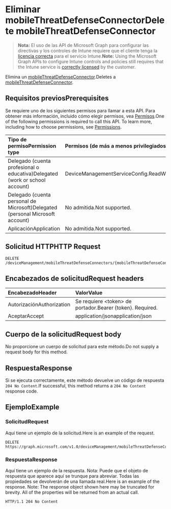 # <a name="delete-mobilethreatdefenseconnector"></a><span data-ttu-id="7b915-101">Eliminar mobileThreatDefenseConnector</span><span class="sxs-lookup"><span data-stu-id="7b915-101">Delete mobileThreatDefenseConnector</span></span>

> <span data-ttu-id="7b915-102">**Nota:** El uso de las API de Microsoft Graph para configurar las directivas y los controles de Intune requiere que el cliente tenga la [licencia correcta](https://go.microsoft.com/fwlink/?linkid=839381) para el servicio Intune.</span><span class="sxs-lookup"><span data-stu-id="7b915-102">**Note:** Using the Microsoft Graph APIs to configure Intune controls and policies still requires that the Intune service is [correctly licensed](https://go.microsoft.com/fwlink/?linkid=839381) by the customer.</span></span>

<span data-ttu-id="7b915-103">Elimina un [mobileThreatDefenseConnector](../resources/intune_onboarding_mobilethreatdefenseconnector.md).</span><span class="sxs-lookup"><span data-stu-id="7b915-103">Deletes a [mobileThreatDefenseConnector](../resources/intune_onboarding_mobilethreatdefenseconnector.md).</span></span>
## <a name="prerequisites"></a><span data-ttu-id="7b915-104">Requisitos previos</span><span class="sxs-lookup"><span data-stu-id="7b915-104">Prerequisites</span></span>
<span data-ttu-id="7b915-p101">Se requiere uno de los siguientes permisos para llamar a esta API. Para obtener más información, incluido cómo elegir permisos, vea [Permisos](../../../concepts/permissions_reference.md).</span><span class="sxs-lookup"><span data-stu-id="7b915-p101">One of the following permissions is required to call this API. To learn more, including how to choose permissions, see [Permissions](../../../concepts/permissions_reference.md).</span></span>

|<span data-ttu-id="7b915-107">Tipo de permiso</span><span class="sxs-lookup"><span data-stu-id="7b915-107">Permission type</span></span>|<span data-ttu-id="7b915-108">Permisos (de más a menos privilegiados)</span><span class="sxs-lookup"><span data-stu-id="7b915-108">Permissions (from least to most privileged)</span></span>|
|:---|:---|
|<span data-ttu-id="7b915-109">Delegado (cuenta profesional o educativa)</span><span class="sxs-lookup"><span data-stu-id="7b915-109">Delegated (work or school account)</span></span>|<span data-ttu-id="7b915-110">DeviceManagementServiceConfig.ReadWrite.All</span><span class="sxs-lookup"><span data-stu-id="7b915-110">DeviceManagementServiceConfig.ReadWrite.All</span></span>|
|<span data-ttu-id="7b915-111">Delegado (cuenta personal de Microsoft)</span><span class="sxs-lookup"><span data-stu-id="7b915-111">Delegated (personal Microsoft account)</span></span>|<span data-ttu-id="7b915-112">No admitida.</span><span class="sxs-lookup"><span data-stu-id="7b915-112">Not supported.</span></span>|
|<span data-ttu-id="7b915-113">Aplicación</span><span class="sxs-lookup"><span data-stu-id="7b915-113">Application</span></span>|<span data-ttu-id="7b915-114">No admitida.</span><span class="sxs-lookup"><span data-stu-id="7b915-114">Not supported.</span></span>|

## <a name="http-request"></a><span data-ttu-id="7b915-115">Solicitud HTTP</span><span class="sxs-lookup"><span data-stu-id="7b915-115">HTTP Request</span></span>
<!-- {
  "blockType": "ignored"
}
-->
``` http
DELETE /deviceManagement/mobileThreatDefenseConnectors/{mobileThreatDefenseConnectorId}
```

## <a name="request-headers"></a><span data-ttu-id="7b915-116">Encabezados de solicitud</span><span class="sxs-lookup"><span data-stu-id="7b915-116">Request headers</span></span>
|<span data-ttu-id="7b915-117">Encabezado</span><span class="sxs-lookup"><span data-stu-id="7b915-117">Header</span></span>|<span data-ttu-id="7b915-118">Valor</span><span class="sxs-lookup"><span data-stu-id="7b915-118">Value</span></span>|
|:---|:---|
|<span data-ttu-id="7b915-119">Autorización</span><span class="sxs-lookup"><span data-stu-id="7b915-119">Authorization</span></span>|<span data-ttu-id="7b915-120">Se requiere &lt;token&gt; de portador.</span><span class="sxs-lookup"><span data-stu-id="7b915-120">Bearer {token}. Required.</span></span>|
|<span data-ttu-id="7b915-121">Aceptar</span><span class="sxs-lookup"><span data-stu-id="7b915-121">Accept</span></span>|<span data-ttu-id="7b915-122">application/json</span><span class="sxs-lookup"><span data-stu-id="7b915-122">application/json</span></span>|

## <a name="request-body"></a><span data-ttu-id="7b915-123">Cuerpo de la solicitud</span><span class="sxs-lookup"><span data-stu-id="7b915-123">Request body</span></span>
<span data-ttu-id="7b915-124">No proporcione un cuerpo de solicitud para este método.</span><span class="sxs-lookup"><span data-stu-id="7b915-124">Do not supply a request body for this method.</span></span>

## <a name="response"></a><span data-ttu-id="7b915-125">Respuesta</span><span class="sxs-lookup"><span data-stu-id="7b915-125">Response</span></span>
<span data-ttu-id="7b915-126">Si se ejecuta correctamente, este método devuelve un código de respuesta `204 No Content`.</span><span class="sxs-lookup"><span data-stu-id="7b915-126">If successful, this method returns a `204 No Content` response code.</span></span>

## <a name="example"></a><span data-ttu-id="7b915-127">Ejemplo</span><span class="sxs-lookup"><span data-stu-id="7b915-127">Example</span></span>
### <a name="request"></a><span data-ttu-id="7b915-128">Solicitud</span><span class="sxs-lookup"><span data-stu-id="7b915-128">Request</span></span>
<span data-ttu-id="7b915-129">Aquí tiene un ejemplo de la solicitud.</span><span class="sxs-lookup"><span data-stu-id="7b915-129">Here is an example of the request.</span></span>
``` http
DELETE https://graph.microsoft.com/v1.0/deviceManagement/mobileThreatDefenseConnectors/{mobileThreatDefenseConnectorId}
```

### <a name="response"></a><span data-ttu-id="7b915-130">Respuesta</span><span class="sxs-lookup"><span data-stu-id="7b915-130">Response</span></span>
<span data-ttu-id="7b915-p102">Aquí tiene un ejemplo de la respuesta. Nota: Puede que el objeto de respuesta que aparece aquí se trunque para abreviar. Todas las propiedades se devolverán de una llamada real.</span><span class="sxs-lookup"><span data-stu-id="7b915-p102">Here is an example of the response. Note: The response object shown here may be truncated for brevity. All of the properties will be returned from an actual call.</span></span>
``` http
HTTP/1.1 204 No Content
```



